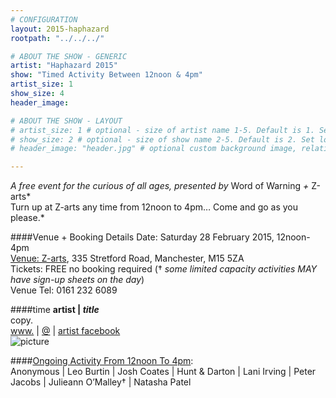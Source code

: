 ```yaml
---
# CONFIGURATION
layout: 2015-haphazard
rootpath: "../../../"

# ABOUT THE SHOW - GENERIC
artist: "Haphazard 2015"
show: "Timed Activity Between 12noon & 4pm"
artist_size: 1
show_size: 4
header_image:

# ABOUT THE SHOW - LAYOUT
# artist_size: 1 # optional - size of artist name 1-5. Default is 1. Set longer names to lower values
# show_size: 2 # optional - size of show name 2-5. Default is 2. Set longer names to lower values
# header_image: "header.jpg" # optional custom background image, relative to current page

---
```

*A free event for the curious of all ages, presented by* Word of Warning *+* Z-arts*<br>Turn up at Z-arts any time from 12noon to 4pm… Come and go as you please.*				

####Venue + Booking Details
Date: Saturday 28 February 2015, 12noon-4pm    
[Venue: Z-arts](http://www.z-arts.org/about-us/getting-here), 335 Stretford Road, Manchester, M15 5ZA        
Tickets: FREE no booking required († *some limited capacity activities MAY have sign-up sheets on the day*)        
Venue Tel: 0161 232 6089
		
####time
**artist | *title***        
copy.          
[www.](http://) | [@](http://twitter.com/) | [artist facebook](http://www.facebook.com/)        
![picture](.jpg)		
		
####[Ongoing Activity From 12noon To 4pm](/current/2015-haphazard/ongoing):		
Anonymous | Leo Burtin | Josh Coates | Hunt & Darton | Lani Irving | Peter Jacobs | Julieann O’Malley† | Natasha Patel
